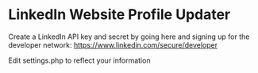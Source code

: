 LinkedIn Website Profile Updater
===========================

Create a LinkedIn API key and secret by going here and signing up for the developer network:
https://www.linkedin.com/secure/developer

Edit settings.php to reflect your information

